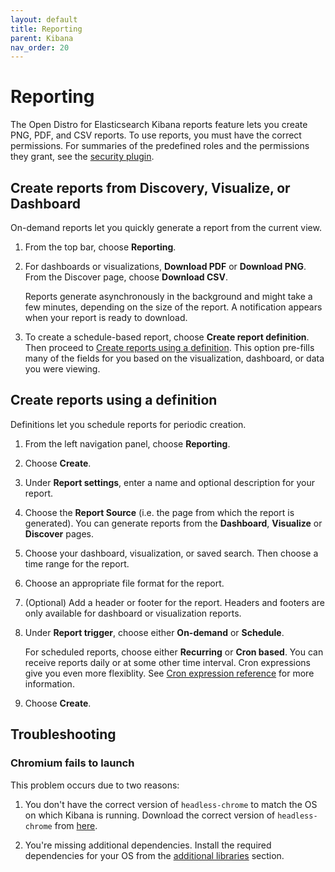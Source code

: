 ```yaml
---
layout: default
title: Reporting
parent: Kibana
nav_order: 20
---
```



# Reporting

The Open Distro for Elasticsearch Kibana reports feature lets you create PNG, PDF, and CSV reports. To use reports, you must have the correct permissions. For summaries of the predefined roles and the permissions they grant, see the [security plugin](../../security/access-control/users-roles/#predefined-roles).


## Create reports from Discovery, Visualize, or Dashboard

On-demand reports let you quickly generate a report from the current view.

1. From the top bar, choose **Reporting**.
1. For dashboards or visualizations, **Download PDF** or **Download PNG**. From the Discover page, choose **Download CSV**.

   Reports generate asynchronously in the background and might take a few minutes, depending on the size of the report. A notification appears when your report is ready to download.

1. To create a schedule-based report, choose **Create report definition**. Then proceed to [Create reports using a definition](#create-reports-using-a-definition). This option pre-fills many of the fields for you based on the visualization, dashboard, or data you were viewing.


## Create reports using a definition

Definitions let you schedule reports for periodic creation.

1. From the left navigation panel, choose **Reporting**.
1. Choose **Create**.
1. Under **Report settings**, enter a name and optional description for your report.
1. Choose the **Report Source** (i.e. the page from which the report is generated). You can generate reports from the **Dashboard**, **Visualize** or **Discover** pages.
1. Choose your dashboard, visualization, or saved search. Then choose a time range for the report.
1. Choose an appropriate file format for the report.
1. (Optional) Add a header or footer for the report. Headers and footers are only available for dashboard or visualization reports.
1. Under **Report trigger**, choose either **On-demand** or **Schedule**.

   For scheduled reports, choose either **Recurring** or **Cron based**. You can receive reports daily or at some other time interval. Cron expressions give you even more flexiblity. See [Cron expression reference](../../alerting/cron/) for more information.

1. Choose **Create**.

## Troubleshooting

### Chromium fails to launch

This problem occurs due to two reasons:

1. You don't have the correct version of `headless-chrome` to match the OS on which Kibana is running. Download the correct version of `headless-chrome` from [here](https://github.com/opendistro-for-elasticsearch/kibana-reports/releases/tag/chromium-1.12.0.0).

2. You're missing additional dependencies. Install the required dependencies for your OS from the [additional libraries](https://github.com/opendistro-for-elasticsearch/kibana-reports/tree/dev/kibana-reports/rendering-engine/headless-chrome) section.

